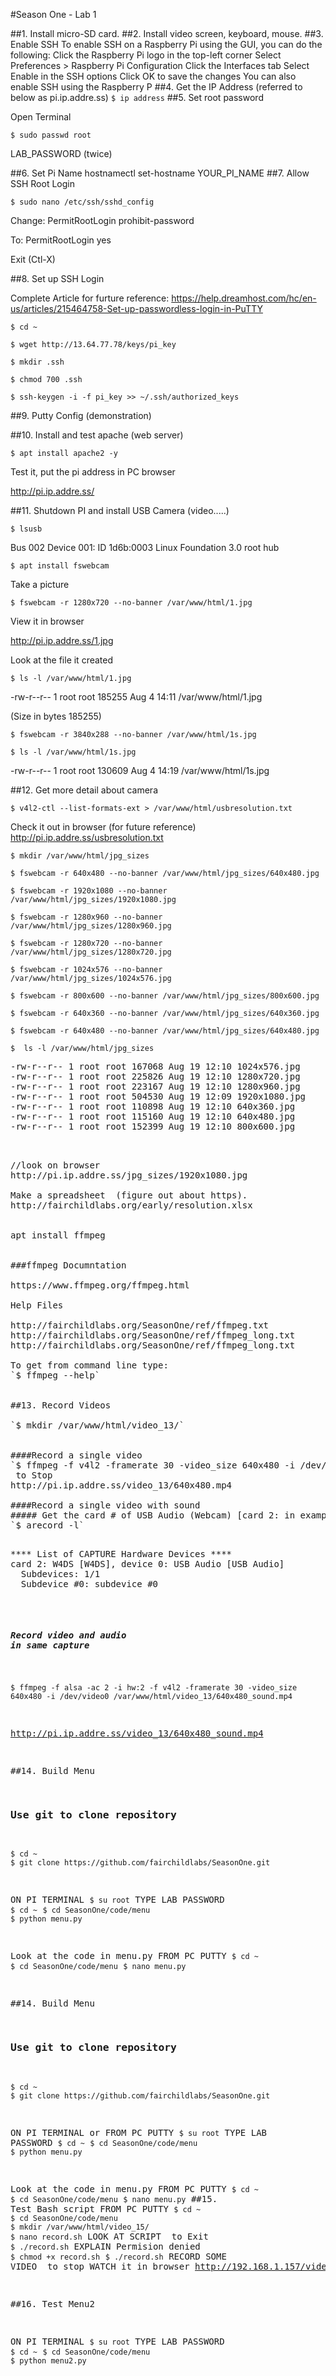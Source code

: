 

#Season  One - Lab 1

##1. Install micro-SD card.
##2. Install video screen, keyboard, mouse.
##3. Enable SSH 
To enable SSH on a Raspberry Pi using the GUI, you can do the following:
Click the Raspberry Pi logo in the top-left corner
Select Preferences > Raspberry Pi Configuration
Click the Interfaces tab
Select Enable in the SSH options
Click OK to save the changes 
You can also enable SSH using the Raspberry P
##4. Get the IP Address (referred to below as pi.ip.addre.ss)
`$ ip address`
##5. Set root password


Open Terminal

`$ sudo passwd root`

LAB_PASSWORD (twice)

##6. Set Pi Name
hostnamectl set-hostname YOUR_PI_NAME
##7. Allow SSH Root Login

`$ sudo nano /etc/ssh/sshd_config`

Change: 
PermitRootLogin prohibit-password

To:
PermitRootLogin yes

Exit (Ctl-X)

##8. Set up SSH Login

Complete Article for furture reference: https://help.dreamhost.com/hc/en-us/articles/215464758-Set-up-passwordless-login-in-PuTTY

`$ cd ~`

`$ wget http://13.64.77.78/keys/pi_key`

`$ mkdir .ssh`

`$ chmod 700 .ssh`

`$ ssh-keygen -i -f pi_key >> ~/.ssh/authorized_keys`

##9. Putty Config (demonstration)

##10. Install and test apache (web server)

`$ apt install apache2 -y`

Test it, put the pi address in PC browser 

http://pi.ip.addre.ss/

##11. Shutdown PI and install USB Camera (video.....)

`$ lsusb`

Bus 002 Device 001: ID 1d6b:0003 Linux Foundation 3.0 root hub

`$ apt install fswebcam`

Take a picture

`$ fswebcam -r 1280x720 --no-banner /var/www/html/1.jpg`

View it in browser

http://pi.ip.addre.ss/1.jpg

Look at the file it created 

`$ ls -l /var/www/html/1.jpg`

-rw-r--r-- 1 root root 185255 Aug  4 14:11 /var/www/html/1.jpg

(Size in bytes 185255)


`$ fswebcam -r 3840x288 --no-banner /var/www/html/1s.jpg`

`$ ls -l /var/www/html/1s.jpg`

-rw-r--r-- 1 root root 130609 Aug  4 14:19 /var/www/html/1s.jpg

##12. Get more detail about camera

`$ v4l2-ctl --list-formats-ext > /var/www/html/usbresolution.txt`

Check it out in browser (for future reference)
http://pi.ip.addre.ss/usbresolution.txt

`$ mkdir /var/www/html/jpg_sizes`


`$ fswebcam -r 640x480 --no-banner /var/www/html/jpg_sizes/640x480.jpg`

`$ fswebcam -r 1920x1080 --no-banner /var/www/html/jpg_sizes/1920x1080.jpg`

`$ fswebcam -r 1280x960 --no-banner /var/www/html/jpg_sizes/1280x960.jpg`

`$ fswebcam -r 1280x720 --no-banner /var/www/html/jpg_sizes/1280x720.jpg`

`$ fswebcam -r 1024x576 --no-banner /var/www/html/jpg_sizes/1024x576.jpg`

`$ fswebcam -r 800x600 --no-banner /var/www/html/jpg_sizes/800x600.jpg`

`$ fswebcam -r 640x360 --no-banner /var/www/html/jpg_sizes/640x360.jpg`

`$ fswebcam -r 640x480 --no-banner /var/www/html/jpg_sizes/640x480.jpg`

`$  ls -l /var/www/html/jpg_sizes`

<pre>
-rw-r--r-- 1 root root 167068 Aug 19 12:10 1024x576.jpg
-rw-r--r-- 1 root root 225826 Aug 19 12:10 1280x720.jpg
-rw-r--r-- 1 root root 223167 Aug 19 12:10 1280x960.jpg
-rw-r--r-- 1 root root 504530 Aug 19 12:09 1920x1080.jpg
-rw-r--r-- 1 root root 110898 Aug 19 12:10 640x360.jpg
-rw-r--r-- 1 root root 115160 Aug 19 12:10 640x480.jpg
-rw-r--r-- 1 root root 152399 Aug 19 12:10 800x600.jpg
<pre>


//look on browser
http://pi.ip.addre.ss/jpg_sizes/1920x1080.jpg

Make a spreadsheet  (figure out about https).
http://fairchildlabs.org/early/resolution.xlsx


apt install ffmpeg


###ffmpeg Documntation

https://www.ffmpeg.org/ffmpeg.html

Help Files 

http://fairchildlabs.org/SeasonOne/ref/ffmpeg.txt
http://fairchildlabs.org/SeasonOne/ref/ffmpeg_long.txt
http://fairchildlabs.org/SeasonOne/ref/ffmpeg_long.txt

To get from command line type:
`$ ffmpeg --help`


##13. Record Videos

`$ mkdir /var/www/html/video_13/`


####Record a single video
`$ ffmpeg -f v4l2 -framerate 30 -video_size 640x480 -i /dev/video0 /var/www/html/video_13/640x480.mp4`
<CTRL-C> to Stop
http://pi.ip.addre.ss/video_13/640x480.mp4

####Record a single video with sound
##### Get the card # of USB Audio (Webcam) [card 2: in example]
`$ arecord -l`
<pre>

**** List of CAPTURE Hardware Devices ****
card 2: W4DS [W4DS], device 0: USB Audio [USB Audio]
  Subdevices: 1/1
  Subdevice #0: subdevice #0
</pre>
##### Record video and audio in same capture
`$ ffmpeg -f alsa -ac 2 -i hw:2 -f v4l2 -framerate 30 -video_size 640x480 -i /dev/video0 /var/www/html/video_13/640x480_sound.mp4`

http://pi.ip.addre.ss/video_13/640x480_sound.mp4

##14. Build Menu
### Use git to clone repository
`$ cd ~`
`$ git clone https://github.com/fairchildlabs/SeasonOne.git`

ON PI TERMINAL
`$ su root`
TYPE LAB PASSWORD
`$ cd ~`
`$ cd SeasonOne/code/menu`
`$ python menu.py`

Look at the code in menu.py
FROM PC PUTTY
`$ cd ~`
`$ cd SeasonOne/code/menu`
`$ nano menu.py`


##14. Build Menu
### Use git to clone repository
`$ cd ~`
`$ git clone https://github.com/fairchildlabs/SeasonOne.git`

ON PI TERMINAL or FROM PC PUTTY
`$ su root`
TYPE LAB PASSWORD
`$ cd ~`
`$ cd SeasonOne/code/menu`
`$ python menu.py`

Look at the code in menu.py
FROM PC PUTTY
`$ cd ~`
`$ cd SeasonOne/code/menu`
`$ nano menu.py`
##15. Test Bash script
FROM PC PUTTY
`$ cd ~`
`$ cd SeasonOne/code/menu`
`$ mkdir /var/www/html/video_15/`
`$ nano record.sh`
LOOK AT SCRIPT
<CTRL-X> to Exit
`$ ./record.sh`
EXPLAIN Permision denied
`$ chmod +x record.sh`
`$ ./record.sh`
RECORD SOME VIDEO <CTRL-X> to stop
WATCH it in browser
http://192.168.1.157/video_15/640x480.mp4


##16. Test Menu2



ON PI TERMINAL
`$ su root`
TYPE LAB PASSWORD
`$ cd ~`
`$ cd SeasonOne/code/menu`
`$ python menu2.py`

